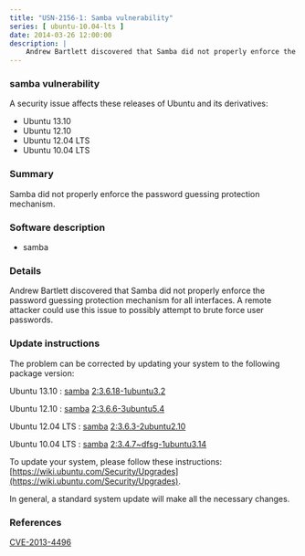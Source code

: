 ```yaml
---
title: "USN-2156-1: Samba vulnerability"
series: [ ubuntu-10.04-lts ]
date: 2014-03-26 12:00:00
description: |
    Andrew Bartlett discovered that Samba did not properly enforce the password guessing protection mechanism for all interfaces. A remote attacker could use this issue to possibly attempt to brute force user passwords. 
--- 
```

 
### samba vulnerability

A security issue affects these releases of Ubuntu and its derivatives:

* Ubuntu 13.10
* Ubuntu 12.10
* Ubuntu 12.04 LTS
* Ubuntu 10.04 LTS

### Summary

Samba did not properly enforce the password guessing protection mechanism. 

### Software description

* samba 

### Details

Andrew Bartlett discovered that Samba did not properly enforce the password guessing protection mechanism for all interfaces. A remote attacker could use this issue to possibly attempt to brute force user passwords. 

### Update instructions

The problem can be corrected by updating your system to the following package version:

Ubuntu 13.10
 : [samba](https://launchpad.net/ubuntu/+source/samba) <span> [2:3.6.18-1ubuntu3.2](https://launchpad.net/ubuntu/+source/samba/2:3.6.18-1ubuntu3.2) </span> 

Ubuntu 12.10
 : [samba](https://launchpad.net/ubuntu/+source/samba) <span> [2:3.6.6-3ubuntu5.4](https://launchpad.net/ubuntu/+source/samba/2:3.6.6-3ubuntu5.4) </span> 

Ubuntu 12.04 LTS
 : [samba](https://launchpad.net/ubuntu/+source/samba) <span> [2:3.6.3-2ubuntu2.10](https://launchpad.net/ubuntu/+source/samba/2:3.6.3-2ubuntu2.10) </span> 

Ubuntu 10.04 LTS
 : [samba](https://launchpad.net/ubuntu/+source/samba) <span> [2:3.4.7~dfsg-1ubuntu3.14](https://launchpad.net/ubuntu/+source/samba/2:3.4.7~dfsg-1ubuntu3.14) </span> 

To update your system, please follow these instructions: [https://wiki.ubuntu.com/Security/Upgrades](https://wiki.ubuntu.com/Security/Upgrades).

In general, a standard system update will make all the necessary changes. 

### References

 [CVE-2013-4496](http://people.ubuntu.com/~ubuntu-security/cve/CVE-2013-4496)
 
